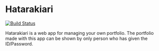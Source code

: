 # Hatarakiari
[![Build Status](https://travis-ci.org/satoshi-takano/hataraki.png?branch=master)](https://travis-ci.org/satoshi-takano/hataraki)

Hatarakiari is a web app for managing your own portfolio. The portfolio made with this app can be shown by only person who has given the ID/Password.